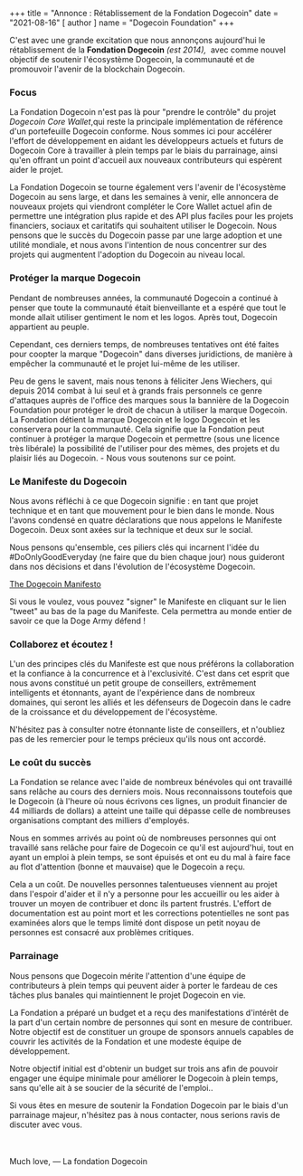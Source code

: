+++
title = "Annonce : Rétablissement de la Fondation Dogecoin"
date = "2021-08-16"
[ author ]
  name = "Dogecoin Foundation"
+++

C'est avec une grande excitation que nous annonçons aujourd'hui le rétablissement de la **Fondation Dogecoin** *(est 2014),*  avec comme nouvel objectif de soutenir l'écosystème Dogecoin, la communauté et de promouvoir l'avenir de la blockchain Dogecoin.

### Focus

La Fondation Dogecoin n'est pas là pour "prendre le contrôle" du projet *Dogecoin Core Wallet*,qui reste la principale implémentation de référence d'un portefeuille Dogecoin conforme. Nous sommes ici pour accélérer l'effort de développement en aidant les développeurs actuels et futurs de Dogecoin Core à travailler à plein temps par le biais du parrainage, ainsi qu'en offrant un point d'accueil aux nouveaux contributeurs qui espèrent aider le projet.

La Fondation Dogecoin se tourne également vers l'avenir de l'écosystème Dogecoin au sens large, et dans les semaines à venir, elle annoncera de nouveaux projets qui viendront compléter le Core Wallet actuel afin de permettre une intégration plus rapide et des API plus faciles pour les projets financiers, sociaux et caritatifs qui souhaitent utiliser le Dogecoin. Nous pensons que le succès du Dogecoin passe par une large adoption et une utilité mondiale, et nous avons l'intention de nous concentrer sur des projets qui augmentent l'adoption du Dogecoin au niveau local.


### Protéger la marque Dogecoin

Pendant de nombreuses années, la communauté Dogecoin a continué à penser que toute la communauté était bienveillante et a espéré que tout le monde allait utiliser gentiment le nom et les logos. Après tout, Dogecoin appartient au peuple.

Cependant, ces derniers temps, de nombreuses tentatives ont été faites pour coopter la marque "Dogecoin" dans diverses juridictions, de manière à empêcher la communauté et le projet lui-même de les utiliser.

Peu de gens le savent, mais nous tenons à féliciter Jens Wiechers, qui depuis 2014 combat à lui seul et à grands frais personnels ce genre d'attaques auprès de l'office des marques sous la bannière de la Dogecoin Foundation pour protéger le droit de chacun à utiliser la marque Dogecoin.
La Fondation détient la marque Dogecoin et le logo Dogecoin et les conservera pour la communauté. Cela signifie que la Fondation peut continuer à protéger la marque Dogecoin et permettre (sous une licence très libérale) la possibilité de l'utiliser pour des mèmes, des projets et du plaisir liés au Dogecoin. - Nous vous soutenons sur ce point.

### Le Manifeste du Dogecoin

Nous avons réfléchi à ce que Dogecoin signifie : en tant que projet technique et en tant que mouvement pour le bien dans le monde. Nous l'avons condensé en quatre déclarations que nous appelons le Manifeste Dogecoin. Deux sont axées sur la technique et deux sur le social.

Nous pensons qu'ensemble, ces piliers clés qui incarnent l'idée du #DoOnlyGoodEveryday (ne faire que du bien chaque jour) nous guideront dans nos décisions et dans l'évolution de l'écosystème Dogecoin.

[The Dogecoin Manifesto](/manifesto)

Si vous le voulez, vous pouvez "signer" le Manifeste en cliquant sur le lien "tweet" au bas de la page du Manifeste. Cela permettra au monde entier de savoir ce que la Doge Army défend !

### Collaborez et écoutez !

L'un des principes clés du Manifeste est que nous préférons la collaboration et la confiance à la concurrence et à l'exclusivité. C'est dans cet esprit que nous avons constitué un petit groupe de conseillers, extrêmement intelligents et étonnants, ayant de l'expérience dans de nombreux domaines, qui seront les alliés et les défenseurs de Dogecoin dans le cadre de la croissance et du développement de l'écosystème.

N'hésitez pas à consulter notre étonnante liste de conseillers, et n'oubliez pas de les remercier pour le temps précieux qu'ils nous ont accordé.

### Le coût du succès

La Fondation se relance avec l'aide de nombreux bénévoles qui ont travaillé sans relâche au cours des derniers mois. Nous reconnaissons toutefois que le Dogecoin (à l'heure où nous écrivons ces lignes, un produit financier de 44 milliards de dollars) a atteint une taille qui dépasse celle de nombreuses organisations comptant des milliers d'employés.

Nous en sommes arrivés au point où de nombreuses personnes qui ont travaillé sans relâche pour faire de Dogecoin ce qu'il est aujourd'hui, tout en ayant un emploi à plein temps, se sont épuisés et ont eu du mal à faire face au flot d'attention (bonne et mauvaise) que le Dogecoin a reçu.

Cela a un coût. De nouvelles personnes talentueuses viennent au projet dans l'espoir d'aider et il n'y a personne pour les accueillir ou les aider à trouver un moyen de contribuer et donc ils partent frustrés. L'effort de documentation est au point mort et les corrections potentielles ne sont pas examinées alors que le temps limité dont dispose un petit noyau de personnes est consacré aux problèmes critiques.

### Parrainage

Nous pensons que Dogecoin mérite l'attention d'une équipe de contributeurs à plein temps qui peuvent aider à porter le fardeau de ces tâches plus banales qui maintiennent le projet Dogecoin en vie.

La Fondation a préparé un budget et a reçu des manifestations d'intérêt de la part d'un certain nombre de personnes qui sont en mesure de contribuer. Notre objectif est de constituer un groupe de sponsors annuels capables de couvrir les activités de la Fondation et une modeste équipe de développement.

Notre objectif initial est d'obtenir un budget sur trois ans afin de pouvoir engager une équipe minimale pour améliorer le Dogecoin à plein temps, sans qu'elle ait à se soucier de la sécurité de l'emploi..

Si vous êtes en mesure de soutenir la Fondation Dogecoin par le biais d'un parrainage majeur, n'hésitez pas à nous contacter, nous serions ravis de discuter avec vous.

</br></br>
Much love,  — La fondation Dogecoin
</br></br>